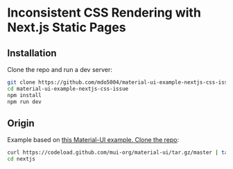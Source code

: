 # Inconsistent CSS Rendering with Next.js Static Pages

## Installation
Clone the repo and run a dev server:

```sh
git clone https://github.com/mdo5004/material-ui-example-nextjs-css-issue.git
cd material-ui-example-nextjs-css-issue
npm install
npm run dev
```
## Origin

Example based on [this Material-UI example. Clone the repo](https://github.com/mui-org/material-ui):

```sh
curl https://codeload.github.com/mui-org/material-ui/tar.gz/master | tar -xz --strip=2  material-ui-master/examples/nextjs
cd nextjs
```
